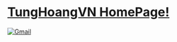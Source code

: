 <h1><a href="https://tunghoangvn.github.io" target="_blank">TungHoangVN HomePage!</a></h1>

<p><a href="mailto: hoangtungdragon@gmail.com"><img src="https://upload.wikimedia.org/wikipedia/commons/thumb/7/7e/Gmail_icon_%282020%29.svg/512px-Gmail_icon_%282020%29.svg.png" alt="Gmail"></a></p>
